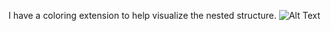 I have a coloring extension to help visualize the nested structure.
![Alt Text](https://i.imgur.com/VwQNdww.png)

